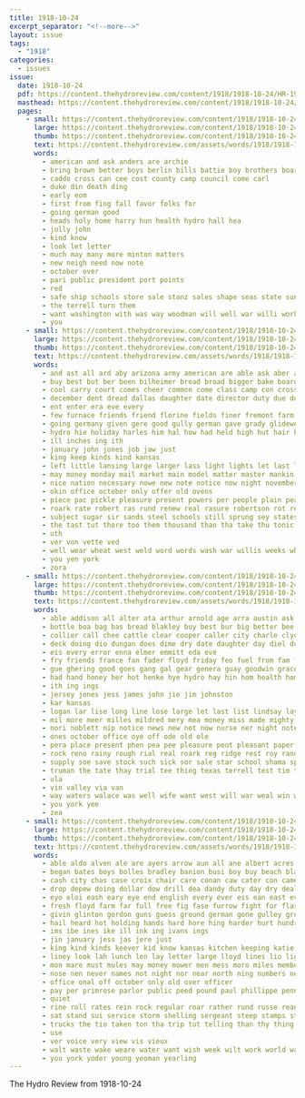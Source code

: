 ```yaml
---
title: 1918-10-24
excerpt_separator: "<!--more-->"
layout: issue
tags:
  - "1918"
categories:
  - issues
issue:
  date: 1918-10-24
  pdf: https://content.thehydroreview.com/content/1918/1918-10-24/HR-1918-10-24.pdf
  masthead: https://content.thehydroreview.com/content/1918/1918-10-24/masthead/HR-1918-10-24.jpg
  pages:
    - small: https://content.thehydroreview.com/content/1918/1918-10-24/small/HR-1918-10-24-01.jpg
      large: https://content.thehydroreview.com/content/1918/1918-10-24/large/HR-1918-10-24-01.jpg
      thumb: https://content.thehydroreview.com/content/1918/1918-10-24/thumbnails/HR-1918-10-24-01.jpg
      text: https://content.thehydroreview.com/assets/words/1918/1918-10-24/HR-1918-10-24-01.txt
      words:
        - american and ask anders are archie
        - bring brown better boys berlin bills battie boy brothers board
        - caddo cross can cee cost county camp council come carl
        - duke din death ding
        - early eom
        - first from fing fall favor folks for
        - going german good
        - heads holy home harry hun health hydro hall hea
        - jolly john
        - kind know
        - look let letter
        - much may many more minton matters
        - new neigh need now note
        - october over
        - pari public president port points
        - red
        - safe ship schools store sale stanz sales shape seas state sunday school
        - the terrell turn them
        - want washington with was way woodman will well war willi work william
        - you
    - small: https://content.thehydroreview.com/content/1918/1918-10-24/small/HR-1918-10-24-02.jpg
      large: https://content.thehydroreview.com/content/1918/1918-10-24/large/HR-1918-10-24-02.jpg
      thumb: https://content.thehydroreview.com/content/1918/1918-10-24/thumbnails/HR-1918-10-24-02.jpg
      text: https://content.thehydroreview.com/assets/words/1918/1918-10-24/HR-1918-10-24-02.txt
      words:
        - and ast all ard aby arizona army american are able ask aber ave age
        - buy best but ber been bilheimer bread broad bigger bake board bis bee back beer brothers boyle big brought
        - cool carry court comes cheer common come class camp con cross che cox christmas county chay cream cant chester council clerk cleveland came coto car custer caddo corners camps city comfort can cody conway
        - december dent dread dallas daughter date director duty due deal deen days during delaware doubt die denver day daughters dorsey done deep duly
        - ent enter era eve every
        - few furnace friends friend florine fields finer fremont farm file first frederick former fund fed fancy fee fine falling for from fires fresh fruits
        - going germany given gere good gully german gave grady glidewell gov ger ground glad gon
        - hydro hie holiday harles him hal how had held high hut hair home heater ham handy her has heen heard hor honor hay house hard head
        - ill inches ing ith
        - january john jones job jaw just
        - king keep kinds kind kansas
        - left little lansing large larger lass light lights let last lay line liberal later late
        - may money monday mail market main model matter master mankin mighty man many moi morning mis murray miss mankins mexico men most made meals mati must more mold mand means masters
        - nice nation necessary nowe new note notice now night november nickel not nati nine
        - okin office october only offer old ovens
        - piece pac pickle pleasure present powers per people plain peace phe past part president price pie peo
        - roark rate robert ras rund renew real rasure robertson rot rein rain run ried rent red ready room rel rule
        - subject sugar sir sands steel schools still sprung sey states say southern salary staple slate state stand season sand sells saturday school staff sales seen sale sell service stops she sup send second sister see smoke store
        - the tast tut thore too them thousand than tha take thu tonic thing toe texas treat thi then thou thal tell tum
        - uth
        - ver von vette ved
        - well wear wheat west weld word words wash war willis weeks why wil welfare wethers want was week will winter wight with world washer work
        - you yen york
        - zora
    - small: https://content.thehydroreview.com/content/1918/1918-10-24/small/HR-1918-10-24-03.jpg
      large: https://content.thehydroreview.com/content/1918/1918-10-24/large/HR-1918-10-24-03.jpg
      thumb: https://content.thehydroreview.com/content/1918/1918-10-24/thumbnails/HR-1918-10-24-03.jpg
      text: https://content.thehydroreview.com/assets/words/1918/1918-10-24/HR-1918-10-24-03.txt
      words:
        - able addison all alter ata arthur arnold age arra austin ask american and are ast archie
        - bottle boa bag bas bread blakley buy best bur big better bee black baki boyd bros but bowie brand brooking bryan been
        - collier call chee cattle clear cooper caller city charle clyde colony company camp child curtis coles cane can
        - deck doing dio dungan does dime dry date daughter day diel dunnington damp days dunning dow
        - eis every error enna elmer emmitt eda eve
        - fry friends france fan fader floyd friday feo fuel from fam fae friend fall famous fron fon fost fate farm few for
        - gue ghering good goes gang gal gear genera guay goodwin grace grain geary
        - had hand honey her hot henke hye hydro hay hin hom health home hamilton hor hon half has him huss helen hives head hen hazel hunting hedin hold hone heads
        - ith ing ings
        - jersey jones jess james john jie jim johnston
        - kar kansas
        - logan lar lise long line lose large let last list lindsay lay lime lok
        - mil more meer milles mildred mery mea money miss made mighty mahone most much market mabra matt mak mel mand miller martin
        - nori noblett nip notice news new not now nurse ner night note nee noel near nour
        - ones october office oye off ode old ole
        - pera place present phen pea pee pleasure peot pleasant paper pho pride per porter pitzer pete
        - rock reno rainy rough rial real roark reg ridge rest roy rand rine rail roads route ran road row rey
        - supply soe save stock such sick sor sale star school shama springs sal saving summer sus soon sears sat saud saturday sister sed store sit sano simmons sell seig shanks santas short sunday son sturgill she surprise spain scott
        - truman the tate thay trial tee thing texas terrell test tim tack tom tonic takes ting than thy try ton teen tho
        - ula
        - vin valley via van
        - way waters walace was well wife want west will war weal win wil waller winter wal wheat walter week wait while waste with
        - you york yee
        - zea
    - small: https://content.thehydroreview.com/content/1918/1918-10-24/small/HR-1918-10-24-04.jpg
      large: https://content.thehydroreview.com/content/1918/1918-10-24/large/HR-1918-10-24-04.jpg
      thumb: https://content.thehydroreview.com/content/1918/1918-10-24/thumbnails/HR-1918-10-24-04.jpg
      text: https://content.thehydroreview.com/assets/words/1918/1918-10-24/HR-1918-10-24-04.txt
      words:
        - able aldo alven ale are ayers arrow aun all ane albert acres allen ain aime agent ang and ave arin american aud ates anil angle alt ald anna
        - began bates boys bolles bradley banion busi boy buy beach bland breckenridge better break but bles bers back bond buck business blown bonds bank buggy barber brought burst big bottom bay brown body brother bar been blood
        - cash city chas case croix chair care conan caw cater con came chen cable cui company cedar cannon credit course camp couch cloud coup clyde clerk come caine challis cold candies chairs cool chest change
        - drop depew doing dollar dow drill dea dandy duty day dry deal done date double drew doubt dick docks days death die der down dente dill dog decent
        - eyo eloi eash eary eye end english every ever ess ean east even eto ent emerson ear egg
        - fresh floyd farm far full free fig fase furrow fight for flash foreman fast fust fier few fellows fong fore fron friday figures fee fire frenchman foot felt from foll french found first
        - givin glinton gordon guns guess ground german gone gulley gross gaba going given gee greeson gordan gain gave guerre grown gun good gunner
        - hail heard hot holding hands hard hore hing harder hurt hundred hewing hydro hearing half had hone hill hills how hinton high hor him hatfield hole hood her head held horse hud halls hed holp henke hunting home heads has hand
        - ims ibe ines ike ill ink ing ivans ings
        - jin january jess jas jere just
        - king kind kinds keever kid know kansas kitchen keeping katie
        - liney look lah lunch len lay letter large lloyd lines lio light lot low laundry loose like lad long ling lynn longer lawn line less let lars late loud little left lor last lat lester
        - mon mare must mules may money mower men mess moro miles members monday made means mule morning ming mill much more mexico most mis marion milton mean man many
        - nose nen never names not night nor near north ning numbers new now neighbor neal naval noon note
        - office onal off october only old over officer
        - pay per primrose parlor public peed pound paul phillippe penny pretty pierro peck pierre price part piles pald paper pure plows past people
        - quiet
        - rine roll rates rein rock regular roar rather rund russe ready rui red royal read rest ret res russell run riding ran real rain road
        - sat stand sui service storm shelling sergeant steep stamps straight saw share special style serge single strong stiff say still sleep son swamp shake selves stick string see seifert south september stopp shells springs shore stuck signal show swallow stant shell sale struck shee stove ser sparks side seen standing sister shoulders such space study small save sell state scott sam swan smoke sigal soon spring slagell standard saturday shock sur severa stuff said step story surgeon
        - trucks the tio taken ton tha trip tut telling than thy thing tree tuning tepe tune tines tober them touch thick trench trusty too turk tell toe turks table toy thad toward terrible then
        - use
        - ver voice very view vis vieux
        - walt waste wake weare water want wish week wilt work world walls will was wait wells wide war weatherford went way watch wire word wesley west wales well while why win wall weiter worst working walk works weeks weather words with
        - you york yoder young yeoman yearling
---
```


The Hydro Review from 1918-10-24

<!--more-->

